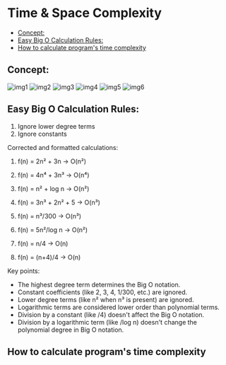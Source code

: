 # Time & Space Complexity  

- [Concept:](#concept)
- [Easy Big O Calculation Rules:](#easy-big-o-calculation-rules)
- [How to calculate program's time complexity](#how-to-calculate-programs-time-complexity)
## Concept:
![img1](./img/1.png)
![img2](./img/2.png)
![img3](./img/3.png)
![img4](./img/4.png)
![img5](./img/5.png)
![img6](./img/6.png)


## Easy Big O Calculation Rules:
1. Ignore lower degree terms
2. Ignore constants

Corrected and formatted calculations:

1. f(n) = 2n² + 3n → O(n²)

2. f(n) = 4n⁴ + 3n³ → O(n⁴)

3. f(n) = n² + log n → O(n²)

4. f(n) = 3n³ + 2n² + 5 → O(n³)

5. f(n) = n³/300 → O(n³)

6. f(n) = 5n²/log n → O(n²)

7. f(n) = n/4 → O(n)

8. f(n) = (n+4)/4 → O(n)

Key points:
- The highest degree term determines the Big O notation.
- Constant coefficients (like 2, 3, 4, 1/300, etc.) are ignored.
- Lower degree terms (like n² when n³ is present) are ignored.
- Logarithmic terms are considered lower order than polynomial terms.
- Division by a constant (like /4) doesn't affect the Big O notation.
- Division by a logarithmic term (like /log n) doesn't change the polynomial degree in Big O notation.


## How to calculate program's time complexity